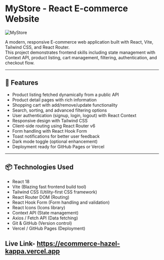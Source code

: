 # MyStore - React E-commerce Website

![MyStore](https://your-image-url.com/banner.png) <!-- Optional: add a project banner image -->

A modern, responsive E-commerce web application built with React, Vite, Tailwind CSS, and React Router.  
This project demonstrates frontend skills including state management with Context API, product listing, cart management, filtering, authentication, and checkout flow.

---

## 🚀 Features

- Product listing fetched dynamically from a public API
- Product detail pages with rich information
- Shopping cart with add/remove/update functionality
- Search, sorting, and advanced filtering options
- User authentication (signup, login, logout) with React Context
- Responsive design with Tailwind CSS
- Client-side routing using React Router v6
- Form handling with React Hook Form
- Toast notifications for better user feedback
- Dark mode toggle (optional enhancement)
- Deployment ready for GitHub Pages or Vercel

---

## 📦 Technologies Used

- React 18
- Vite (Blazing fast frontend build tool)
- Tailwind CSS (Utility-first CSS framework)
- React Router DOM (Routing)
- React Hook Form (Form handling and validation)
- React Icons (Icons library)
- Context API (State management)
- Axios / Fetch API (Data fetching)
- Git & GitHub (Version control)
- Vercel / GitHub Pages (Deployment)

## Live Link- https://ecommerce-hazel-kappa.vercel.app
